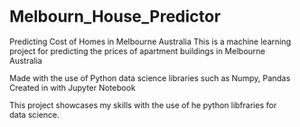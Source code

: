 # Melbourn_House_Predictor
Predicting Cost of Homes in Melbourne Australia
This is a machine learning project for predicting the prices of apartment buildings in Melbourne Australia 

Made with the use of Python data science libraries such as Numpy, Pandas 
Created in with Jupyter Notebook 

This project showcases my skills with the use of he python libfraries for data science.
